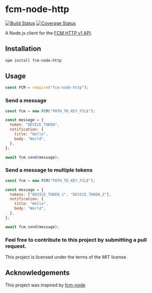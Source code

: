# fcm-node-http

[![Build Status](https://travis-ci.org/cedadev/fcm-node-http.svg?branch=main)](https://travis-ci.org/cedadev/fcm-node-http)
[![Coverage Status](https://coveralls.io/repos/github/cedadev/fcm-node-http/badge.svg?branch=master)](https://coveralls.io/github/cedadev/fcm-node-http?branch=main)

A Node.js client for the [FCM HTTP v1 API](https://firebase.google.com/docs/cloud-messaging/http-server-ref).

## Installation

```bash
npm install fcm-node-http
```

## Usage

```js
const FCM = require("fcm-node-http");
```

### Send a message

```js
const fcm = new FCM("PATH_TO_KEY_FILE");

const message = {
  token: "DEVICE_TOKEN",
  notification: {
    title: "Hello",
    body: "World",
  },
};

await fcm.send(message);
```

### Send a message to multiple tokens

```js
const fcm = new FCM("PATH_TO_KEY_FILE");

const message = {
  tokens: ["DEVICE_TOKEN_1", "DEVICE_TOKEN_2"],
  notification: {
    title: "Hello",
    body: "World",
  },
};

await fcm.send(message);
```

### Feel free to contribute to this project by submitting a pull request.

This project is licensed under the terms of the MIT license.

## Acknowledgements

This project was inspired by [fcm-node](https://www.npmjs.com/package/fcm-node)

